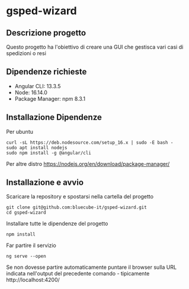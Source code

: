 # gsped-wizard

## Descrizione progetto

Questo progetto ha l'obiettivo di creare una GUI che gestisca vari casi di spedizioni o resi

## Dipendenze richieste

- Angular CLI: 13.3.5
- Node: 16.14.0
- Package Manager: npm 8.3.1

## Installazione Dipendenze

Per ubuntu

```
curl -sL https://deb.nodesource.com/setup_16.x | sudo -E bash -
sudo apt install nodejs
sudo npm install -g @angular/cli
```

Per altre distro
https://nodejs.org/en/download/package-manager/

## Installazione e avvio

Scaricare la repository e spostarsi nella cartella del progetto

```
git clone git@github.com:bluecube-it/gsped-wizard.git
cd gsped-wizard
```

Installare tutte le dipendenze del progetto

```
npm install
```

Far partire il servizio

```
ng serve --open
```

Se non dovesse partire automaticamente puntare il browser sulla URL indicata nell'output del precedente comando - tipicamente http://localhost:4200/


